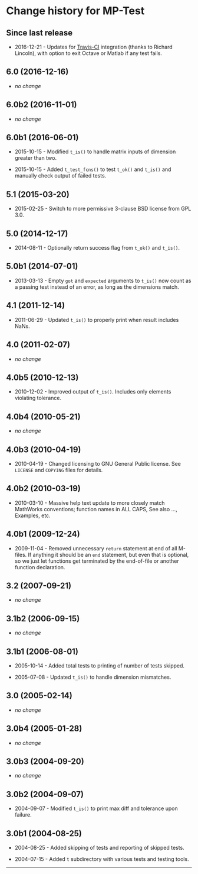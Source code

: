 Change history for MP-Test
==========================


Since last release
------------------

* 2016-12-21 - Updates for [Travis-CI][1] integration (thanks to Richard
  Lincoln), with option to exit Octave or Matlab if any test fails.


6.0 (2016-12-16)
----------------

* _no change_


6.0b2 (2016-11-01)
------------------

* _no change_


6.0b1 (2016-06-01)
------------------

* 2015-10-15 - Modified `t_is()` to handle matrix inputs of dimension
  greater than two.

* 2015-10-15 - Added `t_test_fcns()` to test `t_ok()` and `t_is()` and manually
  check output of failed tests.


5.1 (2015-03-20)
----------------

* 2015-02-25 - Switch to more permissive 3-clause BSD license from GPL 3.0.


5.0 (2014-12-17)
----------------

* 2014-08-11 - Optionally return success flag from `t_ok()` and `t_is()`.


5.0b1 (2014-07-01)
------------------

* 2013-03-13 - Empty `got` and `expected` arguments to `t_is()` now
  count as a passing test instead of an error, as long as
  the dimensions match.


4.1 (2011-12-14)
----------------

* 2011-06-29 - Updated `t_is()` to properly print when result includes NaNs.


4.0 (2011-02-07)
----------------

* _no change_


4.0b5 (2010-12-13)
------------------

* 2010-12-02 - Improved output of `t_is()`. Includes only elements violating
  tolerance.


4.0b4 (2010-05-21)
------------------

* _no change_


4.0b3 (2010-04-19)
------------------

* 2010-04-19 - Changed licensing to GNU General Public license. See
  `LICENSE` and `COPYING` files for details.


4.0b2 (2010-03-19)
------------------

* 2010-03-10 - Massive help text update to more closely match MathWorks
  conventions; function names in ALL CAPS, See also ..., Examples, etc.


4.0b1 (2009-12-24)
-----------------

* 2009-11-04 - Removed unnecessary `return` statement at end of all
  M-files. If anything it should be an `end` statement, but even
  that is optional, so we just let functions get terminated by the
  end-of-file or another function declaration.


3.2 (2007-09-21)
----------------

* _no change_


3.1b2 (2006-09-15)
------------------

* _no change_


3.1b1 (2006-08-01)
------------------

* 2005-10-14 - Added total tests to printing of number of tests skipped.

* 2005-07-08 - Updated `t_is()` to handle dimension mismatches.
    

3.0 (2005-02-14)
----------------

* _no change_


3.0b4 (2005-01-28)
------------------

* _no change_


3.0b3 (2004-09-20)
-------------------

* _no change_


3.0b2 (2004-09-07)
-------------------

* 2004-09-07 - Modified `t_is()` to print max diff and tolerance upon failure.


3.0b1 (2004-08-25)
-----------------

* 2004-08-25 - Added skipping of tests and reporting of skipped tests.

* 2004-07-15 - Added `t` subdirectory with various tests and testing tools.

----
[1]: https://travis-ci.org
